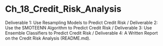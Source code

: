 # Ch_18_Credit_Risk_Analysis
Deliverable 1: Use Resampling Models to Predict Credit Risk / Deliverable 2: Use the SMOTEENN Algorithm to Predict Credit Risk / Deliverable 3: Use Ensemble Classifiers to Predict Credit Risk / Deliverable 4: A Written Report on the Credit Risk Analysis (README.md).
